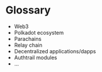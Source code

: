 # Glossary

* Web3
* Polkadot ecosystem
* Parachains
* Relay chain
* Decentralized applications/dapps
* Authtrail modules
* ...
